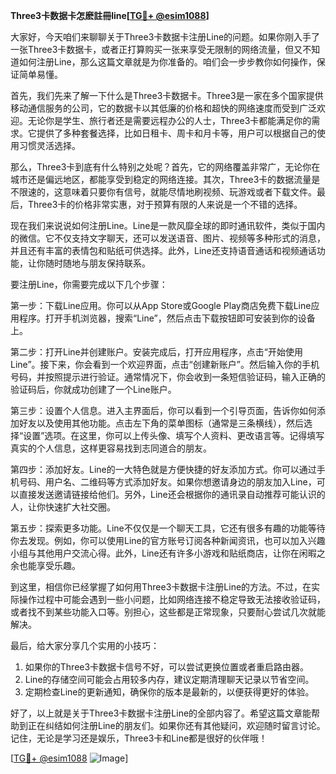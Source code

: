 **Three3卡数据卡怎麽註冊line[[TG💪+ @esim1088](https://t.me/s/esim1088)]**

大家好，今天咱们来聊聊关于Three3卡数据卡注册Line的问题。如果你刚入手了一张Three3卡数据卡，或者正打算购买一张来享受无限制的网络流量，但又不知道如何注册Line，那么这篇文章就是为你准备的。咱们会一步步教你如何操作，保证简单易懂。

首先，我们先来了解一下什么是Three3卡数据卡。Three3是一家在多个国家提供移动通信服务的公司，它的数据卡以其低廉的价格和超快的网络速度而受到广泛欢迎。无论你是学生、旅行者还是需要远程办公的人士，Three3卡都能满足你的需求。它提供了多种套餐选择，比如日租卡、周卡和月卡等，用户可以根据自己的使用习惯灵活选择。

那么，Three3卡到底有什么特别之处呢？首先，它的网络覆盖非常广，无论你在城市还是偏远地区，都能享受到稳定的网络连接。其次，Three3卡的数据流量是不限速的，这意味着只要你有信号，就能尽情地刷视频、玩游戏或者下载文件。最后，Three3卡的价格非常实惠，对于预算有限的人来说是一个不错的选择。

现在我们来说说如何注册Line。Line是一款风靡全球的即时通讯软件，类似于国内的微信。它不仅支持文字聊天，还可以发送语音、图片、视频等多种形式的消息，并且还有丰富的表情包和贴纸可供选择。此外，Line还支持语音通话和视频通话功能，让你随时随地与朋友保持联系。

要注册Line，你需要完成以下几个步骤：

第一步：下载Line应用。你可以从App Store或Google Play商店免费下载Line应用程序。打开手机浏览器，搜索“Line”，然后点击下载按钮即可安装到你的设备上。

第二步：打开Line并创建账户。安装完成后，打开应用程序，点击“开始使用Line”。接下来，你会看到一个欢迎界面，点击“创建新账户”。然后输入你的手机号码，并按照提示进行验证。通常情况下，你会收到一条短信验证码，输入正确的验证码后，你就成功创建了一个Line账户。

第三步：设置个人信息。进入主界面后，你可以看到一个引导页面，告诉你如何添加好友以及使用其他功能。点击左下角的菜单图标（通常是三条横线），然后选择“设置”选项。在这里，你可以上传头像、填写个人资料、更改语言等。记得填写真实的个人信息，这样更容易找到志同道合的朋友。

第四步：添加好友。Line的一大特色就是方便快捷的好友添加方式。你可以通过手机号码、用户名、二维码等方式添加好友。如果你想邀请身边的朋友加入Line，可以直接发送邀请链接给他们。另外，Line还会根据你的通讯录自动推荐可能认识的人，让你快速扩大社交圈。

第五步：探索更多功能。Line不仅仅是一个聊天工具，它还有很多有趣的功能等待你去发现。例如，你可以使用Line的官方账号订阅各种新闻资讯，也可以加入兴趣小组与其他用户交流心得。此外，Line还有许多小游戏和贴纸商店，让你在闲暇之余也能享受乐趣。

到这里，相信你已经掌握了如何用Three3卡数据卡注册Line的方法。不过，在实际操作过程中可能会遇到一些小问题，比如网络连接不稳定导致无法接收验证码，或者找不到某些功能入口等。别担心，这些都是正常现象，只要耐心尝试几次就能解决。

最后，给大家分享几个实用的小技巧：

1. 如果你的Three3卡数据卡信号不好，可以尝试更换位置或者重启路由器。
2. Line的存储空间可能会占用较多内存，建议定期清理聊天记录以节省空间。
3. 定期检查Line的更新通知，确保你的版本是最新的，以便获得更好的体验。

好了，以上就是关于Three3卡数据卡注册Line的全部内容了。希望这篇文章能帮助到正在纠结如何注册Line的朋友们。如果你还有其他疑问，欢迎随时留言讨论。记住，无论是学习还是娱乐，Three3卡和Line都是很好的伙伴哦！

[[TG💪+ @esim1088](https://t.me/s/esim1088) ![Image](https://i.postimg.cc/4NQfJmqS/Snipaste-2025-05-13-00-14-12.png)]